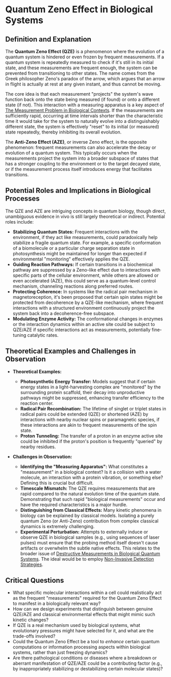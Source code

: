 # Quantum Zeno Effect in Biological Systems

## Definition and Explanation

The **Quantum Zeno Effect (QZE)** is a phenomenon where the evolution of a quantum system is hindered or even frozen by frequent measurements. If a quantum system is repeatedly measured to check if it's still in its initial state, and these measurements are frequent enough, the system can be prevented from transitioning to other states. The name comes from the Greek philosopher Zeno's paradox of the arrow, which argues that an arrow in flight is actually at rest at any given instant, and thus cannot be moving.

The core idea is that each measurement "projects" the system's wave function back onto the state being measured (if found) or onto a different state (if not). This interaction with a measuring apparatus is a key aspect of [The Measurement Problem in Biological Contexts](./measurement_problem_bio.md). If the measurements are sufficiently rapid, occurring at time intervals shorter than the characteristic time it would take for the system to naturally evolve into a distinguishably different state, the system is effectively "reset" to its initial (or measured) state repeatedly, thereby inhibiting its overall evolution.

The **Anti-Zeno Effect (AZE)**, or inverse Zeno effect, is the opposite phenomenon: frequent measurements can also accelerate the decay or evolution of a quantum system. This typically occurs when the measurements project the system into a broader subspace of states that has a stronger coupling to the environment or to the target decayed state, or if the measurement process itself introduces energy that facilitates transitions.

## Potential Roles and Implications in Biological Processes

The QZE and AZE are intriguing concepts in quantum biology, though direct, unambiguous evidence in vivo is still largely theoretical or indirect. Potential roles include:

*   **Stabilizing Quantum States:** Frequent interactions with the environment, if they act like measurements, could paradoxically help stabilize a fragile quantum state. For example, a specific conformation of a biomolecule or a particular charge separation state in photosynthesis might be maintained for longer than expected if environmental "monitoring" effectively applies the QZE.
*   **Guiding Reaction Pathways:** If certain transitions in a biochemical pathway are suppressed by a Zeno-like effect due to interactions with specific parts of the cellular environment, while others are allowed or even accelerated (AZE), this could serve as a quantum-level control mechanism, channeling reactions along preferred routes.
*   **Protecting Coherence:** In systems like the radical pair mechanism in magnetoreception, it's been proposed that certain spin states might be protected from decoherence by a QZE-like mechanism, where frequent interactions with a structured environment continuously project the system back into a decoherence-free subspace.
*   **Modulating Enzyme Activity:** The conformational changes in enzymes or the interaction dynamics within an active site could be subject to QZE/AZE if specific interactions act as measurements, potentially fine-tuning catalytic rates.

## Theoretical Examples and Challenges in Observation

*   **Theoretical Examples:**
    *   **Photosynthetic Energy Transfer:** Models suggest that if certain energy states in a light-harvesting complex are "monitored" by the surrounding protein scaffold, their decay into unproductive pathways might be suppressed, enhancing transfer efficiency to the reaction center.
    *   **Radical Pair Recombination:** The lifetime of singlet or triplet states in radical pairs could be extended (QZE) or shortened (AZE) by interactions with nearby nuclear spins or paramagnetic species, if these interactions are akin to frequent measurements of the spin state.
    *   **Proton Tunneling:** The transfer of a proton in an enzyme active site could be inhibited if the proton's position is frequently "queried" by nearby residues.

*   **Challenges in Observation:**
    *   **Identifying the "Measuring Apparatus":** What constitutes a "measurement" in a biological context? Is it a collision with a water molecule, an interaction with a protein vibration, or something else? Defining this is crucial but difficult.
    *   **Timescale Mismatch:** The QZE requires measurements that are rapid compared to the natural evolution time of the quantum state. Demonstrating that such rapid "biological measurements" occur and have the required characteristics is a major hurdle.
    *   **Distinguishing from Classical Effects:** Many kinetic phenomena in biology can be explained by classical models. Isolating a purely quantum Zeno (or Anti-Zeno) contribution from complex classical dynamics is extremely challenging.
    *   **Experimental Perturbation:** Attempts to externally induce or observe QZE in biological samples (e.g., using sequences of laser pulses) must ensure that the probing method itself doesn't cause artifacts or overwhelm the subtle native effects. This relates to the broader issue of [Destructive Measurements in Biological Quantum Systems](./destructive_measurements.md). The ideal would be to employ [Non-Invasive Detection Strategies](./non_invasive_detection.md).

## Critical Questions

*   What specific molecular interactions within a cell could realistically act as the frequent "measurements" required for the Quantum Zeno Effect to manifest in a biologically relevant way?
*   How can we design experiments that distinguish between genuine QZE/AZE and classical environmental effects that might mimic such kinetic changes?
*   If QZE is a real mechanism used by biological systems, what evolutionary pressures might have selected for it, and what are the trade-offs involved?
*   Could the Quantum Zeno Effect be a tool to *enhance* certain quantum computations or information processing aspects within biological systems, rather than just freezing dynamics?
*   Are there pathological conditions or diseases where a breakdown or aberrant manifestation of QZE/AZE could be a contributing factor (e.g., by inappropriately stabilizing or destabilizing certain molecular states)?
